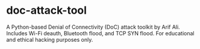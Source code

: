 # doc-attack-tool
A Python-based Denial of Connectivity (DoC) attack toolkit by Arif Ali. Includes Wi-Fi deauth, Bluetooth flood, and TCP SYN flood. For educational and ethical hacking purposes only.
